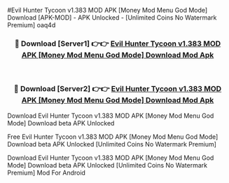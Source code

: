 #Evil Hunter Tycoon v1.383 MOD APK [Money Mod Menu God Mode] Download [APK-MOD] - APK Unlocked - [Unlimited Coins No Watermark Premium] oaq4d



<div align="center">

<h3>🔴 Download [Server1] 👉👉 <a href="https://momento.my/?title=Evil_Hunter_Tycoon_v1.383_MOD_APK_[Money_Mod_Menu_God_Mode]_Download">Evil Hunter Tycoon v1.383 MOD APK [Money Mod Menu God Mode] Download Mod Apk</a></h3><br>

<h3>🔴 Download [Server2] 👉👉 <a href="https://momento.my/?title=Evil_Hunter_Tycoon_v1.383_MOD_APK_[Money_Mod_Menu_God_Mode]_Download">Evil Hunter Tycoon v1.383 MOD APK [Money Mod Menu God Mode] Download Mod Apk</a></h3>
</div>



Download Evil Hunter Tycoon v1.383 MOD APK [Money Mod Menu God Mode] Download beta APK Unlocked

Free Evil Hunter Tycoon v1.383 MOD APK [Money Mod Menu God Mode] Download beta APK Unlocked [Unlimited Coins No Watermark Premium]

Download Evil Hunter Tycoon v1.383 MOD APK [Money Mod Menu God Mode] Download beta APK Unlocked [Unlimited Coins No Watermark Premium] Mod For Android
